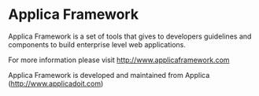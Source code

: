 Applica Framework
=========

Applica Framework is a set of tools that gives to developers guidelines and components to 
build enterprise level web applications.

For more information please visit http://www.applicaframework.com

Applica Framework is developed and maintained from Applica (http://www.applicadoit.com)

